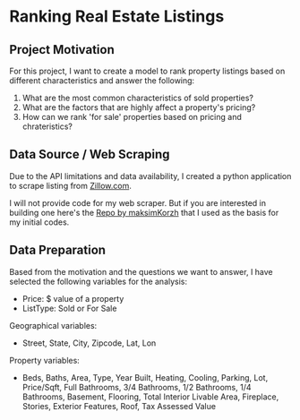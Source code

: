 # Ranking Real Estate Listings

## Project Motivation
For this project, I want to create a model to rank property listings based on different characteristics and answer the following:
1. What are the most common characteristics of sold properties?
2. What are the factors that are highly affect a property's pricing?
3. How can we rank 'for sale' properties based on pricing and chrateristics?

## Data Source / Web Scraping
Due to the API limitations and data availability, I created a python application to scrape listing from [Zillow.com](https://www.zillow.com/). 

I will not provide code for my web scraper. But if you are interested in building one here's the [Repo by maksimKorzh](https://github.com/maksimKorzh/one-time-scrapers/tree/master/scrapers/zillow) that I used as the basis for my initial codes.

## Data Preparation

Based from the motivation and the questions we want to answer, I have selected the following variables for the analysis:

- Price: $ value of a property
- ListType: Sold or For Sale

Geographical variables:
- Street, State, City, Zipcode, Lat, Lon

Property variables:
- Beds, Baths, Area, Type, Year Built, Heating, Cooling, Parking, Lot, Price/Sqft, Full Bathrooms, 3/4 Bathrooms, 1/2 Bathrooms, 1/4 Bathrooms, Basement, Flooring, Total Interior Livable Area, Fireplace, Stories, Exterior Features, Roof, Tax Assessed Value